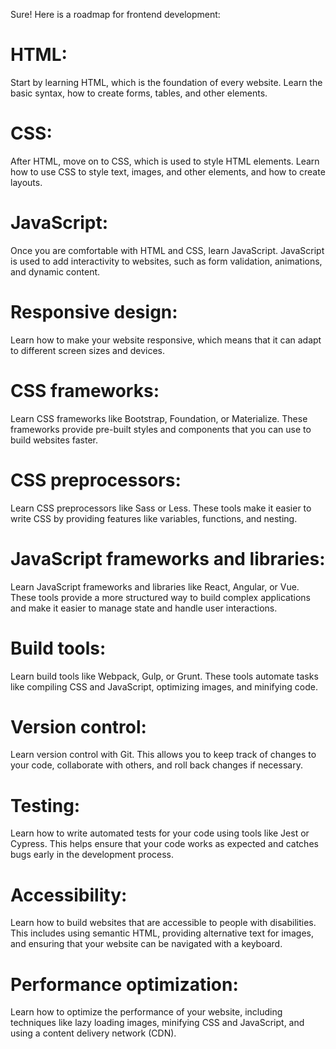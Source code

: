 Sure! Here is a roadmap for frontend development:

# HTML: 
Start by learning HTML, which is the foundation of every website. Learn the basic syntax, how to create forms, tables, and other elements.

# CSS: 
After HTML, move on to CSS, which is used to style HTML elements. Learn how to use CSS to style text, images, and other elements, and how to create layouts.

# JavaScript: 
Once you are comfortable with HTML and CSS, learn JavaScript. JavaScript is used to add interactivity to websites, such as form validation, animations, and dynamic content.

# Responsive design: 
Learn how to make your website responsive, which means that it can adapt to different screen sizes and devices.

# CSS frameworks: 
Learn CSS frameworks like Bootstrap, Foundation, or Materialize. These frameworks provide pre-built styles and components that you can use to build websites faster.

# CSS preprocessors: 
Learn CSS preprocessors like Sass or Less. These tools make it easier to write CSS by providing features like variables, functions, and nesting.

# JavaScript frameworks and libraries: 
Learn JavaScript frameworks and libraries like React, Angular, or Vue. These tools provide a more structured way to build complex applications and make it easier to manage state and handle user interactions.

# Build tools: 
Learn build tools like Webpack, Gulp, or Grunt. These tools automate tasks like compiling CSS and JavaScript, optimizing images, and minifying code.

# Version control: 
Learn version control with Git. This allows you to keep track of changes to your code, collaborate with others, and roll back changes if necessary.

# Testing: 
Learn how to write automated tests for your code using tools like Jest or Cypress. This helps ensure that your code works as expected and catches bugs early in the development process.

# Accessibility: 
Learn how to build websites that are accessible to people with disabilities. This includes using semantic HTML, providing alternative text for images, and ensuring that your website can be navigated with a keyboard.

# Performance optimization: 
Learn how to optimize the performance of your website, including techniques like lazy loading images, minifying CSS and JavaScript, and using a content delivery network (CDN).
